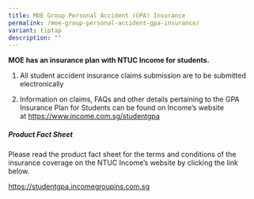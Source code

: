 ```yaml
---
title: MOE Group Personal Accident (GPA) Insurance
permalink: /moe-group-personal-accident-gpa-insurance/
variant: tiptap
description: ""
---
```

<p><strong>MOE has an insurance plan with NTUC Income for students.</strong>
</p>
<ol data-tight="true" class="tight">
<li>
<p>All student accident insurance claims submission are to be submitted electronically</p>
</li>
<li>
<p>Information on claims, FAQs and other details pertaining to the GPA Insurance
Plan for Students can be found on Income’s website at&nbsp;<a href="https://www.income.com.sg/studentgpa" rel="noopener noreferrer nofollow" target="_blank"><u>https://www.income.com.sg/studentgpa</u></a>
</p>
</li>
</ol>
<h5>Product Fact Sheet</h5>
<p>Please read the product fact sheet for the terms and conditions of the
insurance coverage on the NTUC Income’s website by clicking the link below.</p>
<p><a href="https://www.income.com.sg/studentgpa" rel="noopener noreferrer nofollow" target="_blank"><u>https://studentgpa.incomegroupins.com.sg</u></a>
</p>
